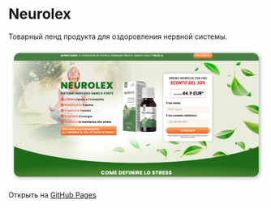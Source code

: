 # Neurolex

Товарный ленд продукта для оздоровления нервной системы.

![Neurolex preview](https://github.com/andmatrosov/neurolexdrops/blob/master/preview.png)

Открыть на [GitHub Pages](https://andmatrosov.github.io/neurolexdrops/)
